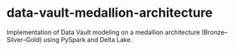 # data-vault-medallion-architecture
Implementation of Data Vault modeling on a medallion architecture (Bronze–Silver–Gold) using PySpark and Delta Lake.
